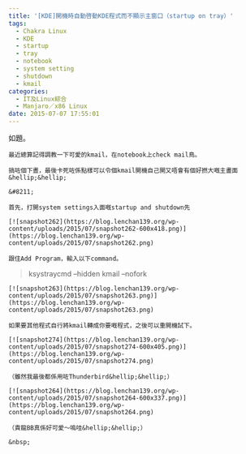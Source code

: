 ```yaml
---
title: '[KDE]開機時自動啓動KDE程式而不顯示主窗口（startup on tray）'
tags:
  - Chakra Linux
  - KDE
  - startup
  - tray
  - notebook
  - system setting
  - shutdown
  - kmail
categories:
  - IT及Linux綜合
  - Manjaro／x86 Linux
date: 2015-07-07 17:55:01
---
```


如題。

	最近總算記得調教一下可愛的kmail，在notebook上check mail鳥。

	搞咗個下晝，最後卡死咗係點樣可以令個kmail開機自己開又唔會有個好撚大嘅主畫面&hellip;&hellip;

	&#8211;

	首先，打開system settings入面嘅startup and shutdown先

	[![snapshot262](https://blog.lenchan139.org/wp-content/uploads/2015/07/snapshot262-600x418.png)](https://blog.lenchan139.org/wp-content/uploads/2015/07/snapshot262.png)

	跟住Add Program，輸入以下command。

> ksystraycmd &#8211;hidden kmail &#8211;nofork

	[![snapshot263](https://blog.lenchan139.org/wp-content/uploads/2015/07/snapshot263.png)](https://blog.lenchan139.org/wp-content/uploads/2015/07/snapshot263.png)

	如果要其他程式自行將kmail轉成你要嘅程式，之後可以重開機試下。

	[![snapshot274](https://blog.lenchan139.org/wp-content/uploads/2015/07/snapshot274-600x405.png)](https://blog.lenchan139.org/wp-content/uploads/2015/07/snapshot274.png)

	（雖然我最後都係用咗Thunderbird&hellip;&hellip;）

	[![snapshot264](https://blog.lenchan139.org/wp-content/uploads/2015/07/snapshot264-600x337.png)](https://blog.lenchan139.org/wp-content/uploads/2015/07/snapshot264.png)

	（貴龍BB真係好可愛〜嗚哇&hellip;&hellip;）

	&nbsp;
